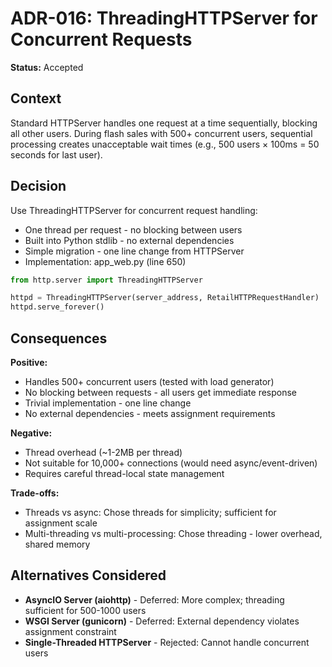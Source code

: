 # ADR-016: ThreadingHTTPServer for Concurrent Requests
**Status:** Accepted  


## Context
Standard HTTPServer handles one request at a time sequentially, blocking all other users. During flash sales with 500+ concurrent users, sequential processing creates unacceptable wait times (e.g., 500 users × 100ms = 50 seconds for last user).

## Decision
Use ThreadingHTTPServer for concurrent request handling:
- One thread per request - no blocking between users
- Built into Python stdlib - no external dependencies
- Simple migration - one line change from HTTPServer
- Implementation: app_web.py (line 650)

```python
from http.server import ThreadingHTTPServer

httpd = ThreadingHTTPServer(server_address, RetailHTTPRequestHandler)
httpd.serve_forever()
```

## Consequences
**Positive:**
- Handles 500+ concurrent users (tested with load generator)
- No blocking between requests - all users get immediate response
- Trivial implementation - one line change
- No external dependencies - meets assignment requirements

**Negative:**
- Thread overhead (~1-2MB per thread)
- Not suitable for 10,000+ connections (would need async/event-driven)
- Requires careful thread-local state management

**Trade-offs:**
- Threads vs async: Chose threads for simplicity; sufficient for assignment scale
- Multi-threading vs multi-processing: Chose threading - lower overhead, shared memory

## Alternatives Considered
- **AsyncIO Server (aiohttp)** - Deferred: More complex; threading sufficient for 500-1000 users
- **WSGI Server (gunicorn)** - Deferred: External dependency violates assignment constraint
- **Single-Threaded HTTPServer** - Rejected: Cannot handle concurrent users
